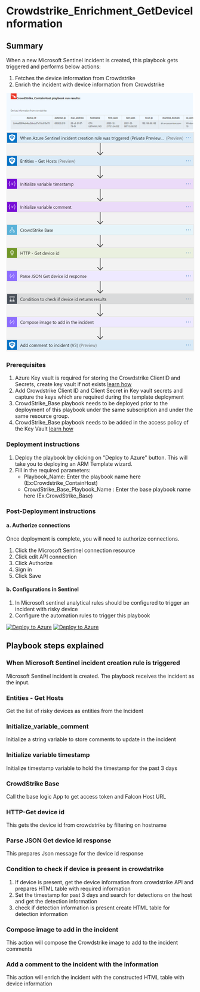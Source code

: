 # Crowdstrike_Enrichment_GetDeviceInformation
 ## Summary
 When a new Microsoft Sentinel incident is created, this playbook gets triggered and performs below actions:
 1. Fetches the device information from Crowdstrike
 2. Enrich the incident with device information from Crowdstrike

![comment](./images/comment.png)
![Crowdstrike_Enrichment_GetDeviceInformation](./images/designerOverviewCollapsedLight.png)

### Prerequisites 
1. Azure Key vault is required for storing the Crowdstrike ClientID and Secrets, create key vault if not exists [learn how](https://portal.azure.com/#create/Microsoft.Template/uri/https%3A%2F%2Fraw.githubusercontent.com%2FAzure%2Fazure-quickstart-templates%2Fmaster%2F201-key-vault-secret-create%2Fazuredeploy.json)
2. Add Crowdstrike Client ID and Client Secret in Key vault secrets and capture the keys which are required during the template deployment
3. CrowdStrike_Base playbook needs to be deployed prior to the deployment of this playbook under the same subscription and under the same resource group.
4. CrowdStrike_Base playbook needs to be added in the access policy of the Key Vault [learn how](https://docs.microsoft.com/azure/key-vault/general/assign-access-policy-portal)

### Deployment instructions 
1. Deploy the playbook by clicking on "Deploy to Azure" button. This will take you to deploying an ARM Template wizard.
2. Fill in the required parameters:
    * Playbook_Name: Enter the playbook name here (Ex:Crowdstrike_ContainHost)
    * CrowdStrike_Base_Playbook_Name : Enter the base playbook name here (Ex:CrowdStrike_Base)
    
### Post-Deployment instructions 
#### a. Authorize connections
Once deployment is complete, you will need to authorize connections.
1.	Click the Microsoft Sentinel connection resource
2.	Click edit API connection
3.	Click Authorize
4.	Sign in
5.	Click Save
#### b. Configurations in Sentinel
1. In Microsoft sentinel analytical rules should be configured to trigger an incident with risky device 
2. Configure the automation rules to trigger this playbook


[![Deploy to Azure](https://aka.ms/deploytoazurebutton)](https://portal.azure.com/#create/Microsoft.Template/uri/https%3A%2F%2Fraw.githubusercontent.com%2FAzure%2FAzure-Sentinel%2Fmaster%2FPlaybooks%2FCrowdStrike%2FPlaybooks%2FCrowdStrike_Enrichment_GetDeviceInformation%2Fazuredeploy.json) [![Deploy to Azure](https://aka.ms/deploytoazuregovbutton)](https://portal.azure.us/#create/Microsoft.Template/uri/https%3A%2F%2Fraw.githubusercontent.com%2FAzure%2FAzure-Sentinel%2Fmaster%2FPlaybooks%2FCrowdStrike%2FPlaybooks%2FCrowdStrike_Enrichment_GetDeviceInformation%2Fazuredeploy.json)

## Playbook steps explained

### When Microsoft Sentinel incident creation rule is triggered
Microsoft Sentinel incident is created. The playbook receives the incident as the input.

### Entities - Get Hosts
Get the list of risky devices as entities from the Incident

### Initialize_variable_comment
Initialize a string variable to store comments to update in the incident

### Initialize variable timestamp
Initialize timestamp variable to hold the timestamp for the past 3 days

### CrowdStrike Base
Call the base logic App to get access token and Falcon Host URL

### HTTP-Get device id
This gets the device id from crowdstrike by filtering on hostname

### Parse JSON Get device id response
This prepares Json message for the device id response

 ### Condition to check if device is present in crowdstrike

1. If device is present, get the device information from crowdstrike API and prepares HTML table with required information
2. Set the timestamp for past 3 days and search for detections on the host and get the detection information
3. check if detection information is present create HTML table for detection information

 ### Compose image to add in the incident
This action will compose the Crowdstrike image to add to the incident comments

### Add a comment to the incident with the information
This action will enrich the incident with the constructed HTML table with device information
